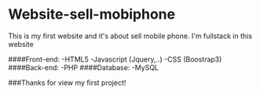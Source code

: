 # Website-sell-mobiphone
This is my first website and it's about sell mobile phone. I'm fullstack in this website

####Front-end:
  -HTML5
  -Javascript (Jquery,..)
  -CSS (Boostrap3)
####Back-end:
  -PHP
####Database:
  -MySQL

###Thanks for view my first project! 
